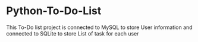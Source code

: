# Python-To-Do-List
This To-Do list project is connected to MySQL to store User information and connected to SQLite to store List of task for each user
